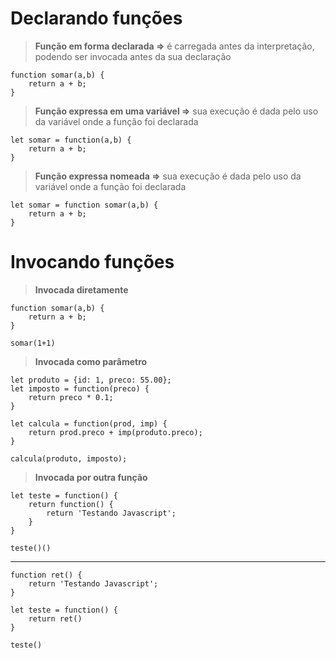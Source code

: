 # Declarando funções

> **Função em forma declarada =>** é carregada antes da interpretação, podendo ser invocada antes da sua declaração

    function somar(a,b) {
	    return a + b;
    }

> **Função expressa em uma variável =>** sua execução é dada pelo uso da variável onde a função foi declarada 

    let somar = function(a,b) {						
	    return a + b;
    }

> **Função expressa nomeada =>** sua execução é dada pelo uso da variável onde a função foi declarada 

    let somar = function somar(a,b) {
	    return a + b;
    }

# Invocando funções

> **Invocada diretamente**

    function somar(a,b) {
	    return a + b;
    }

    somar(1+1)								

> **Invocada como parâmetro**

    let produto = {id: 1, preco: 55.00};
    let imposto = function(preco) {
	    return preco * 0.1;
    }

    let calcula = function(prod, imp) {
	    return prod.preco + imp(produto.preco);
    }

    calcula(produto, imposto);

> **Invocada por outra função**

    let teste = function() {
        return function() {
            return 'Testando Javascript';
        }
    }

    teste()()
    
----

    function ret() {
        return 'Testando Javascript';
    }
    
    let teste = function() {
        return ret()
    }

    teste()
